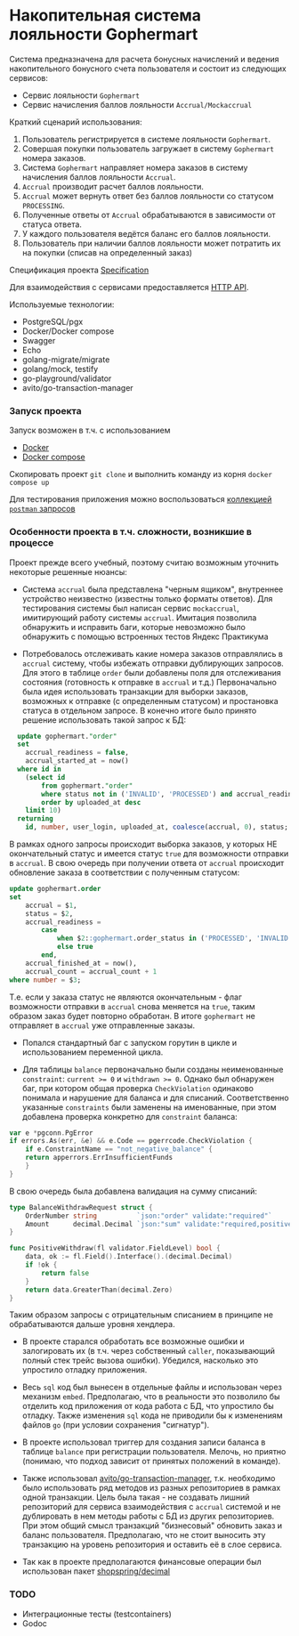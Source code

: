 # Накопительная система лояльности Gophermart

Система предназначена для расчета бонусных начислений и ведения накопительного бонусного счета пользователя и состоит из следующих сервисов:
- Сервис лояльности `Gophermart`
- Сервис начисления баллов лояльности `Accrual/Mockaccrual`

Краткий сценарий использования:
1. Пользователь регистрируется в системе лояльности `Gophermart`.
2. Совершая покупки пользователь загружает в систему `Gophermart` номера заказов.
3. Система `Gophermart` направляет номера заказов в систему начисления баллов лояльности `Accrual`.
4. `Accrual` производит расчет баллов лояльности.
5. `Accrual` может вернуть ответ без баллов лояльности со статусом `PROCESSING`.
6. Полученные ответы от `Accrual` обрабатываются в зависимости от статуса ответа.
7. У каждого пользователя ведётся баланс его баллов лояльности.
8. Пользователь при наличии баллов лояльности может потратить их на покупки (списав на определенный заказ)

Спецификация проекта [Specification](SPECIFICATION.md)

Для взаимодействия с сервисами предоставляется [HTTP API](./docs/api.md).

Используемые технологии:
- PostgreSQL/pgx 
- Docker/Docker compose
- Swagger
- Echo
- golang-migrate/migrate
- golang/mock, testify
- go-playground/validator
- avito/go-transaction-manager

### Запуск проекта
Запуск возможен в т.ч. с использованием
- [Docker](https://docs.docker.com/engine/install/)
- [Docker compose](https://docs.docker.com/compose/install/)

Скопировать проект `git clone` и выполнить команду из корня `docker compose up`

Для тестирования приложения можно воспользоваться [коллекцией `postman` запросов](Gophermart.postman_collection.json)

### Особенности проекта в т.ч. сложности, возникшие в процессе
Проект прежде всего учебный, поэтому считаю возможным уточнить некоторые решенные нюансы:

- Система `accrual` была представлена "черным ящиком", внутреннее устройство неизвестно (известны только форматы ответов). 
Для тестирования системы был написан сервис `mockaccrual`, имитирующий работу системы `accrual`.
Имитация позволила обнаружить и исправить баги, которые невозможно было обнаружить с помощью встроенных тестов Яндекс Практикума


- Потребовалось отслеживать какие номера заказов отправлялись в `accrual` систему, чтобы избежать отправки дублирующих запросов.
Для этого в таблице `order` были добавлены поля для отслеживания состояния (готовность к отправке в `accrual` и т.д.)
Первоначально была идея использовать транзакции для выборки заказов, возможных к отправке (с определенным статусом) и простановка статуса в отдельном запросе.
В конечно итоге было принято решение использовать такой запрос к БД:
```sql
  update gophermart."order"
  set
    accrual_readiness = false,
    accrual_started_at = now()
  where id in
    (select id
        from gophermart."order"
        where status not in ('INVALID', 'PROCESSED') and accrual_readiness = true
        order by uploaded_at desc
    limit 10)
  returning
    id, number, user_login, uploaded_at, coalesce(accrual, 0), status;
```
В рамках одного запросы происходит выборка заказов, у которых НЕ окончательный статус и имеется статус `true` для возможности отправки в `accrual`.
В свою очередь при получении ответа от `accrual` происходит обновление заказа в соответствии с полученным статусом:
```sql
update gophermart.order
set
    accrual = $1,
    status = $2,
    accrual_readiness =
        case
            when $2::gophermart.order_status in ('PROCESSED', 'INVALID') then false
            else true
        end,
    accrual_finished_at = now(),
    accrual_count = accrual_count + 1
where number = $3;
```
Т.е. если у заказа статус не являются окончательным - флаг возможности отправки в `accrual` снова меняется на `true`, таким образом заказ будет повторно обработан.
В итоге `gophermart` не отправляет в `accrual` уже отправленные заказы.


- Попался стандартный баг с запуском горутин в цикле и использованием переменной цикла.


- Для таблицы `balance` первоначально были созданы неименованные `constraint`: `current >= 0` и `withdrawn >= 0`.
Однако был обнаружен баг, при котором общая проверка `CheckViolation` одинаково понимала и нарушение для баланса и для списаний.
Соответственно указанные `constraints` были заменены на именованные, при этом добавлена проверка конкретно для `constraint` баланса:
```go
var e *pgconn.PgError
if errors.As(err, &e) && e.Code == pgerrcode.CheckViolation {
    if e.ConstraintName == "not_negative_balance" {
    return apperrors.ErrInsufficientFunds
    }
}
```
В свою очередь была добавлена валидация на сумму списаний:

```go
type BalanceWithdrawRequest struct {
	OrderNumber string          `json:"order" validate:"required"`
	Amount      decimal.Decimal `json:"sum" validate:"required,positive_withdraw"`
}

func PositiveWithdraw(fl validator.FieldLevel) bool {
	data, ok := fl.Field().Interface().(decimal.Decimal)
	if !ok {
		return false
	}
	return data.GreaterThan(decimal.Zero)
}
```
Таким образом запросы с отрицательным списанием в принципе не обрабатываются дальше уровня хендлера.


- В проекте старался обработать все возможные ошибки и залогировать их (в т.ч. через собственный `caller`, показывающий полный стек трейс вызова ошибки).
Убедился, насколько это упростило отладку приложения.


- Весь `sql` код был вынесен в отдельные файлы и использован через механизм `embed`. 
Предполагаю, что в реальности это позволило бы отделить код приложения от кода работа с БД, что упростило бы отладку.
Также изменения `sql` кода не приводили бы к изменениям файлов `go` (при условии сохранения "сигнатур").


- В проекте использовал триггер для создания записи баланса в таблице `balance` при регистрации пользователя.
Мелочь, но приятно (понимаю, что подход зависит от принятых положений в команде).


- Также использовал [avito/go-transaction-manager](https://github.com/avito-tech/go-transaction-manager), т.к. необходимо было использовать ряд методов из разных репозиториев в рамках одной транзакции.
Цель была такая - не создавать лишний репозиторий для сервиса взаимодействия с `accrual` системой и не дублировать в нем методы работы с БД из других репозиториев.
При этом общий смысл транзакций "бизнесовый" обновить заказ и баланс пользователя. Предполагаю, что не стоит выносить эту транзакцию на уровень репозитория и оставить её в слое сервиса.


- Так как в проекте предполагаются финансовые операции был использован пакет [shopspring/decimal](https://github.com/shopspring/decimal)


### TODO
- Интеграционные тесты (testcontainers)
- Godoc
